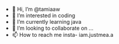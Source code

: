 - 👋 Hi, I’m @tamiaaw
- 👀 I’m interested in coding
- 🌱 I’m currently learning java
- 💞️ I’m looking to collaborate on ...
- 📫 How to reach me insta- iam.justmea.a

<!---
tamiaaw/tamiaaw is a ✨ special ✨ repository because its `README.md` (this file) appears on your GitHub profile.
You can click the Preview link to take a look at your changes.
--->

